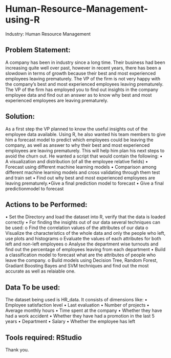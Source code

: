 # Human-Resource-Management-using-R
Industry: Human Resource Management
## Problem Statement: 
A company has been in industry since a long time. Their business had been increasing quite well over past, however in recent years, there has been a slowdown in terms of growth because their best and most experienced employees leaving prematurely. The VP of the firm is not very happy with the company’s best and most experienced employees leaving prematurely. The VP of the firm has employed you to find out insights in the company employee data and find out an answer as to know why best and most experienced employees are leaving prematurely.
## Solution: 
As a first step the VP planned to know the useful insights out of the employee data available. Using R, he also wanted his team members to give him a forecast model to predict which employees could be leaving the company, as well as answer to why their best and most experienced employees are leaving  prematurely.  This  will  help  him  plan  his  next  steps  to  avoid  the  churn  out.  He  wanted  a script that would contain the following:
           • A visualization and distribution (of all the employee relative fields)
           • Forecast using different machine learning models
           • Comparison among different machine learning models and cross validating through them test and train set
           • Find out why best and most experienced employees are leaving prematurely.•Give a final prediction model to forecast
           • Give a final predictionmodel to forecast
## Actions to be Performed:
• Set the Directory and load the dataset into R, verify that the data is loaded correctly
• For finding the insights out of our data several techniques can be used:
     o Find the correlation values of the attributes of our data
     o Visualize the characteristics of the whole data and only the people who left, use plots
       and histograms
     o Evaluate the values of each attributes for both left and non-left employees
     o Analyse the department wise turnouts and find out the percentage of employees
       leaving from each department
• Build a classification model to forecast what are the attributes of people who leave the
company.
     o Build models using Decision Tree, Random Forest, Gradiant Boosting Bayes and SVM
       techniques and find out the most accurate as well as relaiable one.
## Data To be used:
The dataset being used is HR_data. It consists of dimensions like:
 • Employee satisfaction level
 • Last evaluation
 • Number of projects
 • Average monthly hours
 • Time spent at the company
 • Whether they have had a work accident
 • Whether they have had a promotion in the last 5 years
 • Department
 • Salary
 • Whether the employee has left

## Tools required: RStudio
Thank you.

